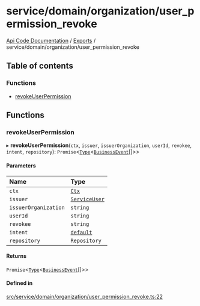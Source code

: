 # service/domain/organization/user\_permission\_revoke
 
[Api Code Documentation](../README.md) / [Exports](../modules.md) / service/domain/organization/user\_permission\_revoke

## Table of contents

### Functions

- [revokeUserPermission](service_domain_organization_user_permission_revoke.md#revokeuserpermission)

## Functions

### revokeUserPermission

▸ **revokeUserPermission**(`ctx`, `issuer`, `issuerOrganization`, `userId`, `revokee`, `intent`, `repository`): `Promise`<[`Type`](result.md#type)<[`BusinessEvent`](service_domain_business_event.md#businessevent)[]\>\>

#### Parameters

| Name | Type |
| :------ | :------ |
| `ctx` | [`Ctx`](../interfaces/lib_ctx.Ctx.md) |
| `issuer` | [`ServiceUser`](../interfaces/service_domain_organization_service_user.ServiceUser.md) |
| `issuerOrganization` | `string` |
| `userId` | `string` |
| `revokee` | `string` |
| `intent` | [`default`](authz_intents.md#default) |
| `repository` | `Repository` |

#### Returns

`Promise`<[`Type`](result.md#type)<[`BusinessEvent`](service_domain_business_event.md#businessevent)[]\>\>

#### Defined in

[src/service/domain/organization/user_permission_revoke.ts:22](https://github.com/openkfw/TruBudget/blob/4d7fd4be/api/src/service/domain/organization/user_permission_revoke.ts#L22)
